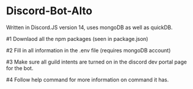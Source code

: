 # Discord-Bot-Alto
Written in Discord.JS version 14, uses mongoDB as well as quickDB.


#1 Downlaod all the npm packages (seen in package.json)

#2 Fill in all information in the .env file (requires mongoDB account)

#3 Make sure all guild intents are turned on in the discord dev portal page for the bot.

#4 Follow help command for more information on command it has.
